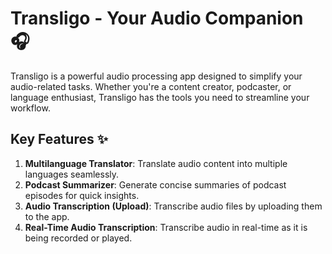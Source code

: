 # Transligo - Your Audio Companion 🎧

Transligo is a powerful audio processing app designed to simplify your audio-related tasks. Whether you're a content creator, podcaster, or language enthusiast, Transligo has the tools you need to streamline your workflow.

## Key Features ✨
1. **Multilanguage Translator**: Translate audio content into multiple languages seamlessly.
2. **Podcast Summarizer**: Generate concise summaries of podcast episodes for quick insights.
3. **Audio Transcription (Upload)**: Transcribe audio files by uploading them to the app.
4. **Real-Time Audio Transcription**: Transcribe audio in real-time as it is being recorded or played.

